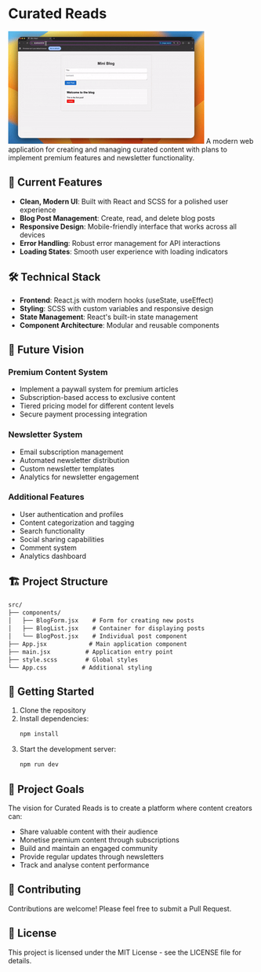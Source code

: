 # Curated Reads

![Demo](demo.gif)
A modern web application for creating and managing curated content with plans to implement premium features and newsletter functionality.

## 🚀 Current Features

- **Clean, Modern UI**: Built with React and SCSS for a polished user experience
- **Blog Post Management**: Create, read, and delete blog posts
- **Responsive Design**: Mobile-friendly interface that works across all devices
- **Error Handling**: Robust error management for API interactions
- **Loading States**: Smooth user experience with loading indicators

## 🛠️ Technical Stack

- **Frontend**: React.js with modern hooks (useState, useEffect)
- **Styling**: SCSS with custom variables and responsive design
- **State Management**: React's built-in state management
- **Component Architecture**: Modular and reusable components

## 🔮 Future Vision

### Premium Content System
- Implement a paywall system for premium articles
- Subscription-based access to exclusive content
- Tiered pricing model for different content levels
- Secure payment processing integration

### Newsletter System
- Email subscription management
- Automated newsletter distribution
- Custom newsletter templates
- Analytics for newsletter engagement

### Additional Features
- User authentication and profiles
- Content categorization and tagging
- Search functionality
- Social sharing capabilities
- Comment system
- Analytics dashboard

## 🏗️ Project Structure

```
src/
├── components/
│   ├── BlogForm.jsx    # Form for creating new posts
│   ├── BlogList.jsx    # Container for displaying posts
│   └── BlogPost.jsx    # Individual post component
├── App.jsx            # Main application component
├── main.jsx          # Application entry point
├── style.scss        # Global styles
└── App.css          # Additional styling
```

## 🚀 Getting Started

1. Clone the repository
2. Install dependencies:
   ```bash
   npm install
   ```
3. Start the development server:
   ```bash
   npm run dev
   ```

## 🎯 Project Goals

The vision for Curated Reads is to create a platform where content creators can:
- Share valuable content with their audience
- Monetise premium content through subscriptions
- Build and maintain an engaged community
- Provide regular updates through newsletters
- Track and analyse content performance

## 🤝 Contributing

Contributions are welcome! Please feel free to submit a Pull Request.

## 📝 License

This project is licensed under the MIT License - see the LICENSE file for details.
